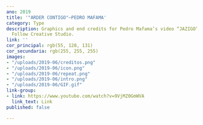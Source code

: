 ```yaml
---
ano: 2019
title: '"ARDER CONTIGO"—PEDRO MAFAMA'
category: Type
description: Graphics and end credits for Pedro Mafama’s video “JAZIGO” directed by
  Follow Creative Studio.
link: ''
cor_principal: rgb(55, 128, 131)
cor_secundaria: rgb(255, 255, 255)
images:
- "/uploads/2019-06/creditos.png"
- "/uploads/2019-06/icon.png"
- "/uploads/2019-06/repeat.png"
- "/uploads/2019-06/intro.png"
- "/uploads/2019-06/GIF.gif"
link-group:
- link: https://www.youtube.com/watch?v=9VjMZ0GmWVA
  link_text: Link
published: false

---
```

